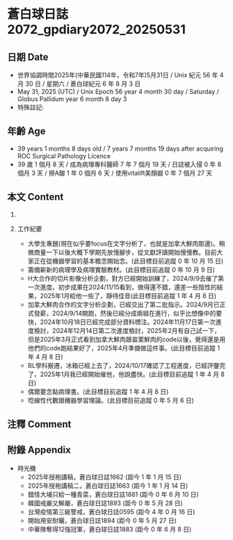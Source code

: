 [_metadata_:encoding]: - "utf-8"
[_metadata_:language]: - "zh-Hant-TW"
[_metadata_:fileformat]: - "markdown"
[_metadata_:MIME_type]: - "text/plain"
[_metadata_:markdown_version]: - "commonmark version 0.30"
[_metadata_:markdown_spec]: - "https://spec.commonmark.org/0.30/"

# 蒼白球日誌2072_gpdiary2072_20250531 #

## 日期 Date ##

* 世界協調時間2025年(中華民國114年，令和7年)5月31日 / Unix 紀元 56 年 4 月 30 日 / 星期六 / 蒼白球紀元 6 年 8 月 3 日
* May 31, 2025 (UTC) / Unix Epoch 56 year 4 month 30 day / Saturday / Globus Pallidum year 6 month 8 day 3
* 特殊註記:

## 年齡 Age ##

* 39 years 1 months 8 days old / 7 years 7 months 19 days after acquiring ROC Surgical Pathology Licence
* 39 歲 1 個月 8 天 / 成為病理專科醫師 7 年 7 個月 19 天 / 日誌被入侵 0 年 8 個月 3 天 / 擦A酸 1 年 0 個月 6 天 / 使用vitalift美顏器 0 年 7 個月 27 天

## 本文 Content ##

1. 

2. 工作紀要

    - 大學生專題(現在似乎要focus在文字分析了，也就是加拿大鮮肉那邊)。稍微商量一下以後大概下學期先放慢腳步，從文獻評讀開始慢慢教。目前大家正在從機器學習的基本概念開始念。(此目標目前追蹤 0 年 10 月 15 日)
    - 籌備嶄新的病理學及病理實驗教材。(此目標目前追蹤 0 年 10 月 9 日)
    - H大合作的切片影像分析企劃，對方已經開始訓練了，2024/9/9去催了第一次進度。初步成果在2024/11/15看到，做得還不錯，還差一些陰性的結果，2025年1月給他一些了，靜待佳音(此目標目前追蹤 1 年 4 月 8 日)
    - 加拿大鮮肉合作的文字分析企劃，已經交出了第二批指示。2024/9月已正式發薪，2024/9/14開跑，然後已經分成兩組在進行，似乎比想像中的要快，2024年10月18日已經完成部分資料標注。2024年11月17日第一次進度檢討，2024年12月14日第二次進度檢討，2025年2月有自己試一下，但是2025年3月正式看到加拿大鮮肉跟苗栗鮮肉的code以後，覺得還是用他們的code跑結果好了，2025年4月準備做這件事。(此目標目前追蹤 1 年 4 月 8 日)
    - BL學科搬遷，冰箱已經上去了，2024/10/17確認了工程進度，已經評鑒完了，2025年1月我已經開始催他，他說盡快。(此目標目前追蹤 1 年 4 月 8 日)
    - 偶爾要念點病理書。(此目標目前追蹤 1 年 4 月 8 日)
    - 唸線性代數跟機器學習理論。(此目標目前追蹤 0 年 5 月 6 日)

## 注釋 Comment ##


## 附錄 Appendix ##

* 時光機
    - 2025年授袍講稿，蒼白球日誌1662 (距今 1 年 1 月 15 日)
    - 2025年授袍講稿二，蒼白球日誌1663 (距今 1 年 1 月 14 日)
    - 錯怪大埔只給一種青菜，蒼白球日誌1881 (距今 0 年 6 月 10 日)
    - 韓國戒嚴又解嚴，蒼白球日誌1893 (距今 0 年 5 月 28 日)
    - 台灣疫情第三級警戒，蒼白球日誌0595 (距今 4 年 0 月 16 日)
    - 開始用安耐曬，蒼白球日誌1894 (距今 0 年 5 月 27 日)
    - 中華隊奪得12強冠軍，蒼白球日誌1883 (距今 0 年 6 月 8 日)
